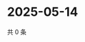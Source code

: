 # 2025-05-14

共 0 条

<!-- BEGIN ZHIHUVIDEO -->
<!-- 最后更新时间 Wed May 14 2025 03:09:21 GMT+0800 (China Standard Time) -->

<!-- END ZHIHUVIDEO -->
